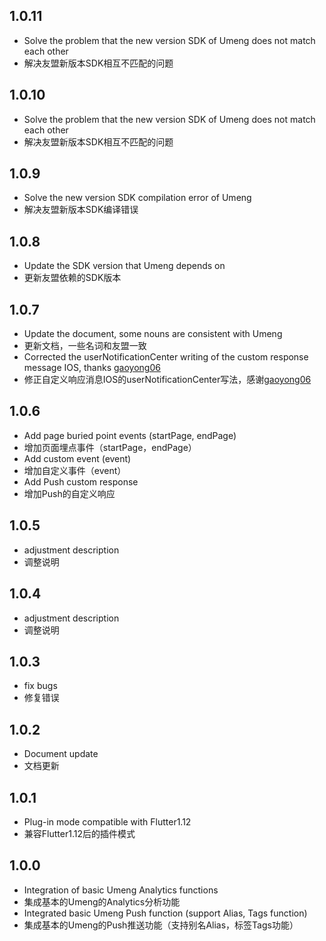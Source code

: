 ## 1.0.11

- Solve the problem that the new version SDK of Umeng does not match each other
- 解决友盟新版本SDK相互不匹配的问题

## 1.0.10

- Solve the problem that the new version SDK of Umeng does not match each other
- 解决友盟新版本SDK相互不匹配的问题

## 1.0.9

- Solve the new version SDK compilation error of Umeng
- 解决友盟新版本SDK编译错误

## 1.0.8

- Update the SDK version that Umeng depends on
- 更新友盟依赖的SDK版本

## 1.0.7

- Update the document, some nouns are consistent with Umeng
- 更新文档，一些名词和友盟一致
- Corrected the userNotificationCenter writing of the custom response message IOS, thanks [gaoyong06](https://github.com/gaoyong06)
- 修正自定义响应消息IOS的userNotificationCenter写法，感谢[gaoyong06](https://github.com/gaoyong06)

## 1.0.6

- Add page buried point events (startPage, endPage)
- 增加页面埋点事件（startPage，endPage）
- Add custom event (event)
- 增加自定义事件（event）
- Add Push custom response
- 增加Push的自定义响应

## 1.0.5

- adjustment description
- 调整说明

## 1.0.4

- adjustment description
- 调整说明

## 1.0.3

- fix bugs
- 修复错误

## 1.0.2

- Document update
- 文档更新

## 1.0.1

- Plug-in mode compatible with Flutter1.12
- 兼容Flutter1.12后的插件模式

## 1.0.0

- Integration of basic Umeng Analytics functions
- 集成基本的Umeng的Analytics分析功能
- Integrated basic Umeng Push function (support Alias, Tags function)
- 集成基本的Umeng的Push推送功能（支持别名Alias，标签Tags功能）
